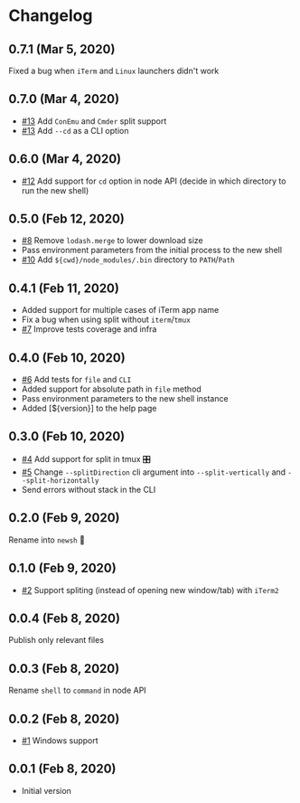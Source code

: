 # Changelog

## 0.7.1 (Mar 5, 2020)

Fixed a bug when `iTerm` and `Linux` launchers didn't work

## 0.7.0 (Mar 4, 2020)

- [#13](https://github.com/ranyitz/newsh/pull/13) Add `ConEmu` and `Cmder` split support
- [#13](https://github.com/ranyitz/newsh/pull/13) Add `--cd` as a CLI option

## 0.6.0 (Mar 4, 2020)

- [#12](https://github.com/ranyitz/newsh/pull/12) Add support for `cd` option in node API (decide in which directory to run the new shell)

## 0.5.0 (Feb 12, 2020)

- [#8](https://github.com/ranyitz/newsh/pull/8) Remove `lodash.merge` to lower download size
- Pass environment parameters from the initial process to the new shell
- [#10](https://github.com/ranyitz/newsh/pull/10) Add `${cwd}/node_modules/.bin` directory to `PATH`/`Path`

## 0.4.1 (Feb 11, 2020)

- Added support for multiple cases of iTerm app name
- Fix a bug when using split without `iterm`/`tmux`
- [#7](https://github.com/ranyitz/newsh/pull/7) Improve tests coverage and infra

## 0.4.0 (Feb 10, 2020)

- [#6](https://github.com/ranyitz/newsh/pull/6) Add tests for `file` and `CLI`
- Added support for absolute path in `file` method
- Pass environment parameters to the new shell instance
- Added [${version}] to the help page

## 0.3.0 (Feb 10, 2020)

- [#4](https://github.com/ranyitz/newsh/pull/4) Add support for split in tmux 🎛
- [#5](https://github.com/ranyitz/newsh/pull/5) Change `--splitDirection` cli argument into `--split-vertically` and `--split-horizontally`
- Send errors without stack in the CLI

## 0.2.0 (Feb 9, 2020)

Rename into `newsh` 🐚

## 0.1.0 (Feb 9, 2020)

- [#2](https://github.com/ranyitz/newsh/pull/2) Support spliting (instead of opening new window/tab) with `iTerm2`

## 0.0.4 (Feb 8, 2020)

Publish only relevant files

## 0.0.3 (Feb 8, 2020)

Rename `shell` to `command` in node API

## 0.0.2 (Feb 8, 2020)

- [#1](https://github.com/ranyitz/newsh/pull/1) Windows support

## 0.0.1 (Feb 8, 2020)

- Initial version
